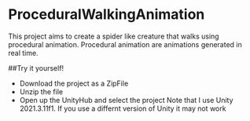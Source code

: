 # ProceduralWalkingAnimation
This project aims to create a spider like creature that walks using procedural animation. Procedural animation are animations generated in real time. 

##Try it yourself!
  - Download the project as a ZipFile
  - Unzip the file
  - Open up the UnityHub and select the project
Note that I use Unity 2021.3.11f1. If you use a differnt version of Unity it may not work
